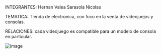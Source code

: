 INTEGRANTES:
  Hernan Valea
  Sarasola Nicolas

TEMATICA:
  Tienda de electronica, con foco en la venta de videojuejos y consolas.

RELACIONES:
  cada videojuego es compatible para un modelo de consola en particular.

![image](https://github.com/user-attachments/assets/16d1fcf9-e393-4b6a-b0fd-efa33703949b)


